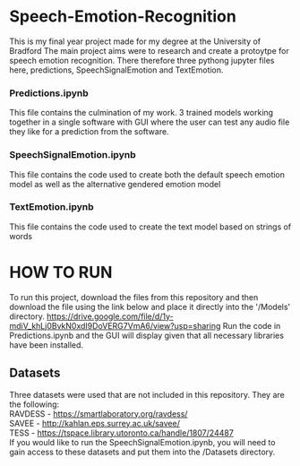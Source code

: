 # Speech-Emotion-Recognition
This is my final year project made for my degree at the University of Bradford
The main project aims were to research and create a protoytpe for speech emotion recognition.
There therefore three pythong jupyter files here, predictions, SpeechSignalEmotion and TextEmotion.

### Predictions.ipynb
This file contains the culmination of my work. 3 trained models working together in a single software with GUI where the user can test any audio file they like for a prediction from the software.

### SpeechSignalEmotion.ipynb
This file contains the code used to create both the default speech emotion model as well as the alternative gendered emotion model

### TextEmotion.ipynb
This file contains the code used to create the text model based on strings of words

# HOW TO RUN
To run this project, download the files from this repository and then download the file using the link below and place it directly into the '/Models' directory.
https://drive.google.com/file/d/1y-mdiV_khLj0BvkN0xdI9DoVERG7VmA6/view?usp=sharing
Run the code in Predictions.ipynb and the GUI will display given that all necessary libraries have been installed.

## Datasets
Three datasets were used that are not included in this repository. They are the following: \
RAVDESS - https://smartlaboratory.org/ravdess/ \
SAVEE - http://kahlan.eps.surrey.ac.uk/savee/ \
TESS - https://tspace.library.utoronto.ca/handle/1807/24487 \
If you would like to run the SpeechSignalEmotion.ipynb, you will need to gain access to these datasets and put them into the /Datasets directory.
